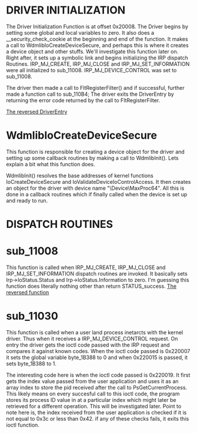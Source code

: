# DRIVER INITIALIZATION
The Driver Initialization Function is at offset 0x20008. The Driver begins by setting some global and
local variables to zero. It also does a __security_check_cookie at the beginning and end of the function.
It makes a call to WdmlibIoCreateDeviceSecure, and perhaps this is where it creates a device object and
other stuffs. We'll investigate this function later on. Right after, it sets up a symbolic link and begins
initializing the IRP dispatch Routines. IRP_MJ_CREATE, IRP_MJ_CLOSE and IRP_MJ_SET_INFORMATION
were all initialized to sub_11008. IRP_MJ_DEVICE_CONTROL was set to sub_11008.

The driver then made a call to FltRegisterFilter() and if successful, further made a function call to
sub_110B4; The driver exits the DriverEntry by returning the error code returned by the call to FltRegisterFilter.

[The reversed DriverEntry](DriverEntry_Reversed.c)

# WdmlibIoCreateDeviceSecure
This function is responsible for creating a device object for the driver and setting up some callback
routines by making a call to WdmlibInit(). Lets explain a bit what this function does.

WdmlibInit() resolves the base addresses of kernel functions IoCreateDeviceSecure and 
IoValidateDeviceIoControlAccess. It then creates an object for the driver with device name
"\\Device\\MaxProc64". All this is done in a callback routines which if finally called when the device is
set up and ready to run.

# DISPATCH ROUTINES
# sub_11008
This function is called when IRP_MJ_CREATE, IRP_MJ_CLOSE and IRP_MJ_SET_INFORMATION dispatch routines
are invoked. It basically sets Irp->IoStatus.Status and Irp->IoStatus.Information to zero. I'm guessing 
this function does literally nothing other than return STATUS_success.
[The reversed function](sub_11008_Reversed.c)

# sub_11030
This function is called when a user land process inetarcts with the kernel driver. Thus when it receives
a IRP_MJ_DEVICE_CONTROL request. On entry the driver gets the ioctl code passed with the IRP request and compares it against known codes. When the ioctl code passed is 0x220007 it sets the global variable byte_1B388 to 0 and when 0x220015 is passed, it sets byte_1B388 to 1.

 The interesting code here is when the ioctl code passed is 0x220019. It first gets the index value passed from the user application and uses it as an array index to store the pid received after the call to PsGetCurrentProcess. This likely means on every succesful call to this ioctl code, the program stores its process ID value in at a particular index which might later be retrieved for a different operation. This will be investigated later. Point to note here is, the index received from the user application is checked if it is not equal to 0x3c or less than 0x42. if any of these checks fails, it exits this ioctl function.

 